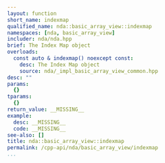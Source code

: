 ```yaml
---
layout: function
short_name: indexmap
qualified_name: nda::basic_array_view::indexmap
namespaces: [nda, basic_array_view]
includer: nda/nda.hpp
brief: The Index Map object
overloads:
  const auto & indexmap() noexcept const:
    desc: The Index Map object
    source: nda/_impl_basic_array_view_common.hpp
desc: ""
params:
  {}
tparams:
  {}
return_value: __MISSING__
example:
  desc: __MISSING__
  code: __MISSING__
see-also: []
title: nda::basic_array_view::indexmap
permalink: /cpp-api/nda/basic_array_view/indexmap
...
```


